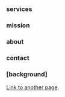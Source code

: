 
### services

### mission

### about

### contact

### [background]

[Link to another page](./background.md).
